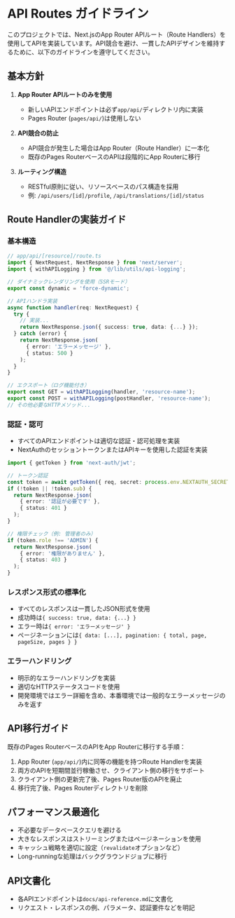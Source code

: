 # API Routes ガイドライン

このプロジェクトでは、Next.jsのApp Router APIルート（Route Handlers）を使用してAPIを実装しています。API競合を避け、一貫したAPIデザインを維持するために、以下のガイドラインを遵守してください。

## 基本方針

1. **App Router APIルートのみを使用**
   - 新しいAPIエンドポイントは必ず`app/api/`ディレクトリ内に実装
   - Pages Router (`pages/api/`)は使用しない

2. **API競合の防止**
   - API競合が発生した場合はApp Router（Route Handler）に一本化
   - 既存のPages RouterベースのAPIは段階的にApp Routerに移行

3. **ルーティング構造**
   - RESTful原則に従い、リソースベースのパス構造を採用
   - 例: `/api/users/[id]/profile`, `/api/translations/[id]/status`

## Route Handlerの実装ガイド

### 基本構造

```typescript
// app/api/[resource]/route.ts
import { NextRequest, NextResponse } from 'next/server';
import { withAPILogging } from '@/lib/utils/api-logging';

// ダイナミックレンダリングを使用（SSRモード）
export const dynamic = 'force-dynamic';

// APIハンドラ実装
async function handler(req: NextRequest) {
  try {
    // 実装...
    return NextResponse.json({ success: true, data: {...} });
  } catch (error) {
    return NextResponse.json(
      { error: 'エラーメッセージ' },
      { status: 500 }
    );
  }
}

// エクスポート（ログ機能付き）
export const GET = withAPILogging(handler, 'resource-name');
export const POST = withAPILogging(postHandler, 'resource-name');
// その他必要なHTTPメソッド...
```

### 認証・認可

- すべてのAPIエンドポイントは適切な認証・認可処理を実装
- NextAuthのセッショントークンまたはAPIキーを使用した認証を実装

```typescript
import { getToken } from 'next-auth/jwt';

// トークン認証
const token = await getToken({ req, secret: process.env.NEXTAUTH_SECRET });
if (!token || !token.sub) {
  return NextResponse.json(
    { error: '認証が必要です' },
    { status: 401 }
  );
}

// 権限チェック（例: 管理者のみ）
if (token.role !== 'ADMIN') {
  return NextResponse.json(
    { error: '権限がありません' },
    { status: 403 }
  );
}
```

### レスポンス形式の標準化

- すべてのレスポンスは一貫したJSON形式を使用
- 成功時は`{ success: true, data: {...} }`
- エラー時は`{ error: 'エラーメッセージ' }`
- ページネーションには`{ data: [...], pagination: { total, page, pageSize, pages } }`

### エラーハンドリング

- 明示的なエラーハンドリングを実装
- 適切なHTTPステータスコードを使用
- 開発環境ではエラー詳細を含め、本番環境では一般的なエラーメッセージのみを返す

## API移行ガイド

既存のPages RouterベースのAPIをApp Routerに移行する手順：

1. App Router (`app/api/`)内に同等の機能を持つRoute Handlerを実装
2. 両方のAPIを短期間並行稼働させ、クライアント側の移行をサポート
3. クライアント側の更新完了後、Pages Router版のAPIを廃止
4. 移行完了後、Pages Routerディレクトリを削除

## パフォーマンス最適化

- 不必要なデータベースクエリを避ける
- 大きなレスポンスはストリーミングまたはページネーションを使用
- キャッシュ戦略を適切に設定（`revalidate`オプションなど）
- Long-runningな処理はバックグラウンドジョブに移行

## API文書化

- 各APIエンドポイントは`docs/api-reference.md`に文書化
- リクエスト・レスポンスの例、パラメータ、認証要件などを明記 